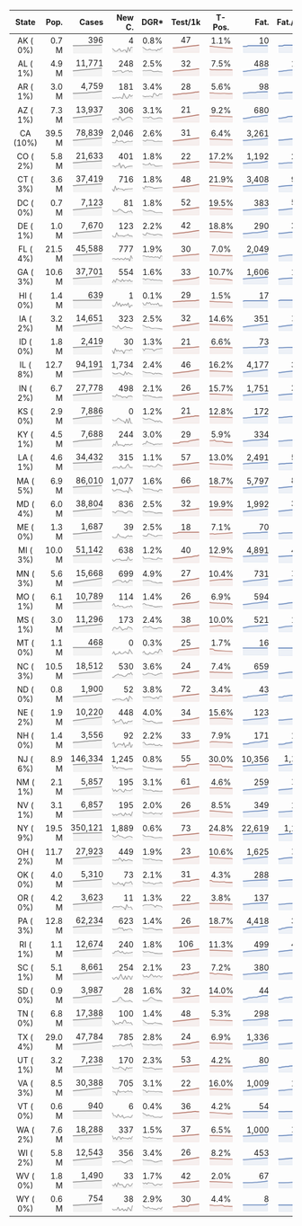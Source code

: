 
<!-- Building Table Time:  2020-05-18T15:25:32.478318 -->


| State | Pop. | Cases | New C. | DGR* | Test/1k | T-Pos. | Fat. | Fat./1M  | CFR* |  GF* | GF-14day | Dbl.Days | CDD |  
| :---: | ---: | ---: | ---: | :---: | :---: | :---: | ---: | ---:  | :---: |  :---: | :---: | :---: | ---: |  
| AK ( 0%)  | 0.7 M  | 396 <br><img src="/assets/images/covid/sparklines/AK_img_positive_20200518_1589829932.png"> | 4 <br><img src="/assets/images/covid/sparklines/AK_img_positiveIncrease_20200518_1589829932.png"> | 0.8% <br><img src="/assets/images/covid/sparklines/AK_img_dgr_4_20200518_1589829932.png"> | 47 <br><img src="/assets/images/covid/sparklines/AK_img_total_test_per_1k_20200518_1589829932.png"> | 1.1% <br><img src="/assets/images/covid/sparklines/AK_img_test_positivity_20200518_1589829932.png"> | 10 <br><img src="/assets/images/covid/sparklines/AK_img_death_20200518_1589829933.png"> | 14 <br><img src="/assets/images/covid/sparklines/AK_img_death_20200518_1589829933.png">  | 2.6% <br><img src="/assets/images/covid/sparklines/AK_img_cfr_4_20200518_1589829933.png"> |  1.6 <br><img src="/assets/images/covid/sparklines/AK_img_gfac_4_20200518_1589829933.png"> | 16.2 <br><img src="/assets/images/covid/sparklines/AK_img_gfac_14sum_20200518_1589829933.png"> | 85 <br><img src="/assets/images/covid/sparklines/AK_img_doubling_days_20200518_1589829933.png"> | 16   |  
| AL ( 1%)  | 4.9 M  | 11,771 <br><img src="/assets/images/covid/sparklines/AL_img_positive_20200518_1589829934.png"> | 248 <br><img src="/assets/images/covid/sparklines/AL_img_positiveIncrease_20200518_1589829934.png"> | 2.5% <br><img src="/assets/images/covid/sparklines/AL_img_dgr_4_20200518_1589829934.png"> | 32 <br><img src="/assets/images/covid/sparklines/AL_img_total_test_per_1k_20200518_1589829934.png"> | 7.5% <br><img src="/assets/images/covid/sparklines/AL_img_test_positivity_20200518_1589829934.png"> | 488 <br><img src="/assets/images/covid/sparklines/AL_img_death_20200518_1589829934.png"> | 100 <br><img src="/assets/images/covid/sparklines/AL_img_death_20200518_1589829934.png">  | 4.2% <br><img src="/assets/images/covid/sparklines/AL_img_cfr_4_20200518_1589829935.png"> |  1.0 <br><img src="/assets/images/covid/sparklines/AL_img_gfac_4_20200518_1589829934.png"> | 14.6 <br><img src="/assets/images/covid/sparklines/AL_img_gfac_14sum_20200518_1589829935.png"> | 28 <br><img src="/assets/images/covid/sparklines/AL_img_doubling_days_20200518_1589829935.png"> | 1   |  
| AR ( 1%)  | 3.0 M  | 4,759 <br><img src="/assets/images/covid/sparklines/AR_img_positive_20200518_1589829935.png"> | 181 <br><img src="/assets/images/covid/sparklines/AR_img_positiveIncrease_20200518_1589829935.png"> | 3.4% <br><img src="/assets/images/covid/sparklines/AR_img_dgr_4_20200518_1589829935.png"> | 28 <br><img src="/assets/images/covid/sparklines/AR_img_total_test_per_1k_20200518_1589829936.png"> | 5.6% <br><img src="/assets/images/covid/sparklines/AR_img_test_positivity_20200518_1589829936.png"> | 98 <br><img src="/assets/images/covid/sparklines/AR_img_death_20200518_1589829936.png"> | 32 <br><img src="/assets/images/covid/sparklines/AR_img_death_20200518_1589829936.png">  | 2.2% <br><img src="/assets/images/covid/sparklines/AR_img_cfr_4_20200518_1589829937.png"> |  1.4 <br><img src="/assets/images/covid/sparklines/AR_img_gfac_4_20200518_1589829936.png"> | 13.8 <br><img src="/assets/images/covid/sparklines/AR_img_gfac_14sum_20200518_1589829936.png"> | 20 <br><img src="/assets/images/covid/sparklines/AR_img_doubling_days_20200518_1589829936.png"> | 0   |  
| AZ ( 1%)  | 7.3 M  | 13,937 <br><img src="/assets/images/covid/sparklines/AZ_img_positive_20200518_1589829937.png"> | 306 <br><img src="/assets/images/covid/sparklines/AZ_img_positiveIncrease_20200518_1589829937.png"> | 3.1% <br><img src="/assets/images/covid/sparklines/AZ_img_dgr_4_20200518_1589829937.png"> | 21 <br><img src="/assets/images/covid/sparklines/AZ_img_total_test_per_1k_20200518_1589829937.png"> | 9.2% <br><img src="/assets/images/covid/sparklines/AZ_img_test_positivity_20200518_1589829937.png"> | 680 <br><img src="/assets/images/covid/sparklines/AZ_img_death_20200518_1589829937.png"> | 93 <br><img src="/assets/images/covid/sparklines/AZ_img_death_20200518_1589829937.png">  | 4.9% <br><img src="/assets/images/covid/sparklines/AZ_img_cfr_4_20200518_1589829938.png"> |  0.9 <br><img src="/assets/images/covid/sparklines/AZ_img_gfac_4_20200518_1589829937.png"> | 15.7 <br><img src="/assets/images/covid/sparklines/AZ_img_gfac_14sum_20200518_1589829938.png"> | 23 <br><img src="/assets/images/covid/sparklines/AZ_img_doubling_days_20200518_1589829938.png"> | 3   |  
| CA (10%)  | 39.5 M  | 78,839 <br><img src="/assets/images/covid/sparklines/CA_img_positive_20200518_1589829938.png"> | 2,046 <br><img src="/assets/images/covid/sparklines/CA_img_positiveIncrease_20200518_1589829938.png"> | 2.6% <br><img src="/assets/images/covid/sparklines/CA_img_dgr_4_20200518_1589829939.png"> | 31 <br><img src="/assets/images/covid/sparklines/CA_img_total_test_per_1k_20200518_1589829939.png"> | 6.4% <br><img src="/assets/images/covid/sparklines/CA_img_test_positivity_20200518_1589829939.png"> | 3,261 <br><img src="/assets/images/covid/sparklines/CA_img_death_20200518_1589829939.png"> | 83 <br><img src="/assets/images/covid/sparklines/CA_img_death_20200518_1589829939.png">  | 4.1% <br><img src="/assets/images/covid/sparklines/CA_img_cfr_4_20200518_1589829940.png"> |  1.1 <br><img src="/assets/images/covid/sparklines/CA_img_gfac_4_20200518_1589829939.png"> | 14.8 <br><img src="/assets/images/covid/sparklines/CA_img_gfac_14sum_20200518_1589829940.png"> | 27 <br><img src="/assets/images/covid/sparklines/CA_img_doubling_days_20200518_1589829940.png"> | 0   |  
| CO ( 2%)  | 5.8 M  | 21,633 <br><img src="/assets/images/covid/sparklines/CO_img_positive_20200518_1589829940.png"> | 401 <br><img src="/assets/images/covid/sparklines/CO_img_positiveIncrease_20200518_1589829940.png"> | 1.8% <br><img src="/assets/images/covid/sparklines/CO_img_dgr_4_20200518_1589829940.png"> | 22 <br><img src="/assets/images/covid/sparklines/CO_img_total_test_per_1k_20200518_1589829940.png"> | 17.2% <br><img src="/assets/images/covid/sparklines/CO_img_test_positivity_20200518_1589829941.png"> | 1,192 <br><img src="/assets/images/covid/sparklines/CO_img_death_20200518_1589829941.png"> | 207 <br><img src="/assets/images/covid/sparklines/CO_img_death_20200518_1589829941.png">  | 5.4% <br><img src="/assets/images/covid/sparklines/CO_img_cfr_4_20200518_1589829943.png"> |  0.5 <br><img src="/assets/images/covid/sparklines/CO_img_gfac_4_20200518_1589829941.png"> | 24.2 <br><img src="/assets/images/covid/sparklines/CO_img_gfac_14sum_20200518_1589829941.png"> | 39 <br><img src="/assets/images/covid/sparklines/CO_img_doubling_days_20200518_1589829941.png"> | 0   |  
| CT ( 3%)  | 3.6 M  | 37,419 <br><img src="/assets/images/covid/sparklines/CT_img_positive_20200518_1589829943.png"> | 716 <br><img src="/assets/images/covid/sparklines/CT_img_positiveIncrease_20200518_1589829943.png"> | 1.8% <br><img src="/assets/images/covid/sparklines/CT_img_dgr_4_20200518_1589829943.png"> | 48 <br><img src="/assets/images/covid/sparklines/CT_img_total_test_per_1k_20200518_1589829943.png"> | 21.9% <br><img src="/assets/images/covid/sparklines/CT_img_test_positivity_20200518_1589829943.png"> | 3,408 <br><img src="/assets/images/covid/sparklines/CT_img_death_20200518_1589829944.png"> | 956 <br><img src="/assets/images/covid/sparklines/CT_img_death_20200518_1589829944.png">  | 9.1% <br><img src="/assets/images/covid/sparklines/CT_img_cfr_4_20200518_1589829944.png"> |  1.1 <br><img src="/assets/images/covid/sparklines/CT_img_gfac_4_20200518_1589829944.png"> | 13.2 <br><img src="/assets/images/covid/sparklines/CT_img_gfac_14sum_20200518_1589829944.png"> | 39 <br><img src="/assets/images/covid/sparklines/CT_img_doubling_days_20200518_1589829944.png"> | 0   |  
| DC ( 0%)  | 0.7 M  | 7,123 <br><img src="/assets/images/covid/sparklines/DC_img_positive_20200518_1589829944.png"> | 81 <br><img src="/assets/images/covid/sparklines/DC_img_positiveIncrease_20200518_1589829944.png"> | 1.8% <br><img src="/assets/images/covid/sparklines/DC_img_dgr_4_20200518_1589829944.png"> | 52 <br><img src="/assets/images/covid/sparklines/DC_img_total_test_per_1k_20200518_1589829945.png"> | 19.5% <br><img src="/assets/images/covid/sparklines/DC_img_test_positivity_20200518_1589829945.png"> | 383 <br><img src="/assets/images/covid/sparklines/DC_img_death_20200518_1589829945.png"> | 543 <br><img src="/assets/images/covid/sparklines/DC_img_death_20200518_1589829945.png">  | 5.3% <br><img src="/assets/images/covid/sparklines/DC_img_cfr_4_20200518_1589829945.png"> |  0.9 <br><img src="/assets/images/covid/sparklines/DC_img_gfac_4_20200518_1589829945.png"> | 14.2 <br><img src="/assets/images/covid/sparklines/DC_img_gfac_14sum_20200518_1589829945.png"> | 39 <br><img src="/assets/images/covid/sparklines/DC_img_doubling_days_20200518_1589829945.png"> | 1   |  
| DE ( 1%)  | 1.0 M  | 7,670 <br><img src="/assets/images/covid/sparklines/DE_img_positive_20200518_1589829945.png"> | 123 <br><img src="/assets/images/covid/sparklines/DE_img_positiveIncrease_20200518_1589829946.png"> | 2.2% <br><img src="/assets/images/covid/sparklines/DE_img_dgr_4_20200518_1589829946.png"> | 42 <br><img src="/assets/images/covid/sparklines/DE_img_total_test_per_1k_20200518_1589829946.png"> | 18.8% <br><img src="/assets/images/covid/sparklines/DE_img_test_positivity_20200518_1589829946.png"> | 290 <br><img src="/assets/images/covid/sparklines/DE_img_death_20200518_1589829946.png"> | 298 <br><img src="/assets/images/covid/sparklines/DE_img_death_20200518_1589829946.png">  | 3.7% <br><img src="/assets/images/covid/sparklines/DE_img_cfr_4_20200518_1589829947.png"> |  0.9 <br><img src="/assets/images/covid/sparklines/DE_img_gfac_4_20200518_1589829946.png"> | 17.6 <br><img src="/assets/images/covid/sparklines/DE_img_gfac_14sum_20200518_1589829947.png"> | 31 <br><img src="/assets/images/covid/sparklines/DE_img_doubling_days_20200518_1589829947.png"> | 1   |  
| FL ( 4%)  | 21.5 M  | 45,588 <br><img src="/assets/images/covid/sparklines/FL_img_positive_20200518_1589829947.png"> | 777 <br><img src="/assets/images/covid/sparklines/FL_img_positiveIncrease_20200518_1589829947.png"> | 1.9% <br><img src="/assets/images/covid/sparklines/FL_img_dgr_4_20200518_1589829947.png"> | 30 <br><img src="/assets/images/covid/sparklines/FL_img_total_test_per_1k_20200518_1589829948.png"> | 7.0% <br><img src="/assets/images/covid/sparklines/FL_img_test_positivity_20200518_1589829948.png"> | 2,049 <br><img src="/assets/images/covid/sparklines/FL_img_death_20200518_1589829948.png"> | 95 <br><img src="/assets/images/covid/sparklines/FL_img_death_20200518_1589829948.png">  | 4.5% <br><img src="/assets/images/covid/sparklines/FL_img_cfr_4_20200518_1589829949.png"> |  0.6 <br><img src="/assets/images/covid/sparklines/FL_img_gfac_4_20200518_1589829948.png"> | 14.9 <br><img src="/assets/images/covid/sparklines/FL_img_gfac_14sum_20200518_1589829948.png"> | 36 <br><img src="/assets/images/covid/sparklines/FL_img_doubling_days_20200518_1589829948.png"> | 1   |  
| GA ( 3%)  | 10.6 M  | 37,701 <br><img src="/assets/images/covid/sparklines/GA_img_positive_20200518_1589829949.png"> | 554 <br><img src="/assets/images/covid/sparklines/GA_img_positiveIncrease_20200518_1589829949.png"> | 1.6% <br><img src="/assets/images/covid/sparklines/GA_img_dgr_4_20200518_1589829949.png"> | 33 <br><img src="/assets/images/covid/sparklines/GA_img_total_test_per_1k_20200518_1589829949.png"> | 10.7% <br><img src="/assets/images/covid/sparklines/GA_img_test_positivity_20200518_1589829949.png"> | 1,606 <br><img src="/assets/images/covid/sparklines/GA_img_death_20200518_1589829949.png"> | 151 <br><img src="/assets/images/covid/sparklines/GA_img_death_20200518_1589829949.png">  | 4.3% <br><img src="/assets/images/covid/sparklines/GA_img_cfr_4_20200518_1589829950.png"> |  1.0 <br><img src="/assets/images/covid/sparklines/GA_img_gfac_4_20200518_1589829950.png"> | 17.0 <br><img src="/assets/images/covid/sparklines/GA_img_gfac_14sum_20200518_1589829950.png"> | 43 <br><img src="/assets/images/covid/sparklines/GA_img_doubling_days_20200518_1589829950.png"> | 0   |  
| HI ( 0%)  | 1.4 M  | 639 <br><img src="/assets/images/covid/sparklines/HI_img_positive_20200518_1589829950.png"> | 1 <br><img src="/assets/images/covid/sparklines/HI_img_positiveIncrease_20200518_1589829951.png"> | 0.1% <br><img src="/assets/images/covid/sparklines/HI_img_dgr_4_20200518_1589829951.png"> | 29 <br><img src="/assets/images/covid/sparklines/HI_img_total_test_per_1k_20200518_1589829951.png"> | 1.5% <br><img src="/assets/images/covid/sparklines/HI_img_test_positivity_20200518_1589829951.png"> | 17 <br><img src="/assets/images/covid/sparklines/HI_img_death_20200518_1589829951.png"> | 12 <br><img src="/assets/images/covid/sparklines/HI_img_death_20200518_1589829951.png">  | 2.7% <br><img src="/assets/images/covid/sparklines/HI_img_cfr_4_20200518_1589829952.png"> |  0.5 <br><img src="/assets/images/covid/sparklines/HI_img_gfac_4_20200518_1589829951.png"> | 16.0 <br><img src="/assets/images/covid/sparklines/HI_img_gfac_14sum_20200518_1589829952.png"> | 472 <br><img src="/assets/images/covid/sparklines/HI_img_doubling_days_20200518_1589829952.png"> | 24   |  
| IA ( 2%)  | 3.2 M  | 14,651 <br><img src="/assets/images/covid/sparklines/IA_img_positive_20200518_1589829952.png"> | 323 <br><img src="/assets/images/covid/sparklines/IA_img_positiveIncrease_20200518_1589829952.png"> | 2.5% <br><img src="/assets/images/covid/sparklines/IA_img_dgr_4_20200518_1589829952.png"> | 32 <br><img src="/assets/images/covid/sparklines/IA_img_total_test_per_1k_20200518_1589829952.png"> | 14.6% <br><img src="/assets/images/covid/sparklines/IA_img_test_positivity_20200518_1589829953.png"> | 351 <br><img src="/assets/images/covid/sparklines/IA_img_death_20200518_1589829953.png"> | 111 <br><img src="/assets/images/covid/sparklines/IA_img_death_20200518_1589829953.png">  | 2.4% <br><img src="/assets/images/covid/sparklines/IA_img_cfr_4_20200518_1589829954.png"> |  1.0 <br><img src="/assets/images/covid/sparklines/IA_img_gfac_4_20200518_1589829953.png"> | 14.7 <br><img src="/assets/images/covid/sparklines/IA_img_gfac_14sum_20200518_1589829953.png"> | 28 <br><img src="/assets/images/covid/sparklines/IA_img_doubling_days_20200518_1589829954.png"> | 0   |  
| ID ( 0%)  | 1.8 M  | 2,419 <br><img src="/assets/images/covid/sparklines/ID_img_positive_20200518_1589829954.png"> | 30 <br><img src="/assets/images/covid/sparklines/ID_img_positiveIncrease_20200518_1589829954.png"> | 1.3% <br><img src="/assets/images/covid/sparklines/ID_img_dgr_4_20200518_1589829954.png"> | 21 <br><img src="/assets/images/covid/sparklines/ID_img_total_test_per_1k_20200518_1589829954.png"> | 6.6% <br><img src="/assets/images/covid/sparklines/ID_img_test_positivity_20200518_1589829955.png"> | 73 <br><img src="/assets/images/covid/sparklines/ID_img_death_20200518_1589829955.png"> | 41 <br><img src="/assets/images/covid/sparklines/ID_img_death_20200518_1589829955.png">  | 3.0% <br><img src="/assets/images/covid/sparklines/ID_img_cfr_4_20200518_1589829956.png"> |  1.0 <br><img src="/assets/images/covid/sparklines/ID_img_gfac_4_20200518_1589829955.png"> | 11.7 <br><img src="/assets/images/covid/sparklines/ID_img_gfac_14sum_20200518_1589829955.png"> | 52 <br><img src="/assets/images/covid/sparklines/ID_img_doubling_days_20200518_1589829955.png"> | 1   |  
| IL ( 8%)  | 12.7 M  | 94,191 <br><img src="/assets/images/covid/sparklines/IL_img_positive_20200518_1589829956.png"> | 1,734 <br><img src="/assets/images/covid/sparklines/IL_img_positiveIncrease_20200518_1589829956.png"> | 2.4% <br><img src="/assets/images/covid/sparklines/IL_img_dgr_4_20200518_1589829956.png"> | 46 <br><img src="/assets/images/covid/sparklines/IL_img_total_test_per_1k_20200518_1589829956.png"> | 16.2% <br><img src="/assets/images/covid/sparklines/IL_img_test_positivity_20200518_1589829956.png"> | 4,177 <br><img src="/assets/images/covid/sparklines/IL_img_death_20200518_1589829956.png"> | 330 <br><img src="/assets/images/covid/sparklines/IL_img_death_20200518_1589829956.png">  | 4.4% <br><img src="/assets/images/covid/sparklines/IL_img_cfr_4_20200518_1589829957.png"> |  1.0 <br><img src="/assets/images/covid/sparklines/IL_img_gfac_4_20200518_1589829956.png"> | 15.4 <br><img src="/assets/images/covid/sparklines/IL_img_gfac_14sum_20200518_1589829957.png"> | 29 <br><img src="/assets/images/covid/sparklines/IL_img_doubling_days_20200518_1589829957.png"> | 3   |  
| IN ( 2%)  | 6.7 M  | 27,778 <br><img src="/assets/images/covid/sparklines/IN_img_positive_20200518_1589829957.png"> | 498 <br><img src="/assets/images/covid/sparklines/IN_img_positiveIncrease_20200518_1589829957.png"> | 2.1% <br><img src="/assets/images/covid/sparklines/IN_img_dgr_4_20200518_1589829958.png"> | 26 <br><img src="/assets/images/covid/sparklines/IN_img_total_test_per_1k_20200518_1589829958.png"> | 15.7% <br><img src="/assets/images/covid/sparklines/IN_img_test_positivity_20200518_1589829958.png"> | 1,751 <br><img src="/assets/images/covid/sparklines/IN_img_death_20200518_1589829958.png"> | 260 <br><img src="/assets/images/covid/sparklines/IN_img_death_20200518_1589829958.png">  | 6.3% <br><img src="/assets/images/covid/sparklines/IN_img_cfr_4_20200518_1589829959.png"> |  1.0 <br><img src="/assets/images/covid/sparklines/IN_img_gfac_4_20200518_1589829958.png"> | 14.3 <br><img src="/assets/images/covid/sparklines/IN_img_gfac_14sum_20200518_1589829958.png"> | 34 <br><img src="/assets/images/covid/sparklines/IN_img_doubling_days_20200518_1589829959.png"> | 1   |  
| KS ( 0%)  | 2.9 M  | 7,886 <br><img src="/assets/images/covid/sparklines/KS_img_positive_20200518_1589829959.png"> | 0 <br><img src="/assets/images/covid/sparklines/KS_img_positiveIncrease_20200518_1589829959.png"> | 1.2% <br><img src="/assets/images/covid/sparklines/KS_img_dgr_4_20200518_1589829959.png"> | 21 <br><img src="/assets/images/covid/sparklines/KS_img_total_test_per_1k_20200518_1589829959.png"> | 12.8% <br><img src="/assets/images/covid/sparklines/KS_img_test_positivity_20200518_1589829960.png"> | 172 <br><img src="/assets/images/covid/sparklines/KS_img_death_20200518_1589829960.png"> | 59 <br><img src="/assets/images/covid/sparklines/KS_img_death_20200518_1589829960.png">  | 2.2% <br><img src="/assets/images/covid/sparklines/KS_img_cfr_4_20200518_1589829961.png"> |  0.1 <br><img src="/assets/images/covid/sparklines/KS_img_gfac_4_20200518_1589829960.png"> | 9.9 <br><img src="/assets/images/covid/sparklines/KS_img_gfac_14sum_20200518_1589829960.png"> | 57 <br><img src="/assets/images/covid/sparklines/KS_img_doubling_days_20200518_1589829960.png"> | 2   |  
| KY ( 1%)  | 4.5 M  | 7,688 <br><img src="/assets/images/covid/sparklines/KY_img_positive_20200518_1589829961.png"> | 244 <br><img src="/assets/images/covid/sparklines/KY_img_positiveIncrease_20200518_1589829961.png"> | 3.0% <br><img src="/assets/images/covid/sparklines/KY_img_dgr_4_20200518_1589829961.png"> | 29 <br><img src="/assets/images/covid/sparklines/KY_img_total_test_per_1k_20200518_1589829961.png"> | 5.9% <br><img src="/assets/images/covid/sparklines/KY_img_test_positivity_20200518_1589829961.png"> | 334 <br><img src="/assets/images/covid/sparklines/KY_img_death_20200518_1589829961.png"> | 75 <br><img src="/assets/images/covid/sparklines/KY_img_death_20200518_1589829961.png">  | 4.5% <br><img src="/assets/images/covid/sparklines/KY_img_cfr_4_20200518_1589829962.png"> |  1.1 <br><img src="/assets/images/covid/sparklines/KY_img_gfac_4_20200518_1589829962.png"> | 15.7 <br><img src="/assets/images/covid/sparklines/KY_img_gfac_14sum_20200518_1589829962.png"> | 23 <br><img src="/assets/images/covid/sparklines/KY_img_doubling_days_20200518_1589829962.png"> | 0   |  
| LA ( 1%)  | 4.6 M  | 34,432 <br><img src="/assets/images/covid/sparklines/LA_img_positive_20200518_1589829962.png"> | 315 <br><img src="/assets/images/covid/sparklines/LA_img_positiveIncrease_20200518_1589829963.png"> | 1.1% <br><img src="/assets/images/covid/sparklines/LA_img_dgr_4_20200518_1589829963.png"> | 57 <br><img src="/assets/images/covid/sparklines/LA_img_total_test_per_1k_20200518_1589829963.png"> | 13.0% <br><img src="/assets/images/covid/sparklines/LA_img_test_positivity_20200518_1589829963.png"> | 2,491 <br><img src="/assets/images/covid/sparklines/LA_img_death_20200518_1589829963.png"> | 536 <br><img src="/assets/images/covid/sparklines/LA_img_death_20200518_1589829963.png">  | 7.2% <br><img src="/assets/images/covid/sparklines/LA_img_cfr_4_20200518_1589829964.png"> |  1.0 <br><img src="/assets/images/covid/sparklines/LA_img_gfac_4_20200518_1589829963.png"> | 16.7 <br><img src="/assets/images/covid/sparklines/LA_img_gfac_14sum_20200518_1589829964.png"> | 63 <br><img src="/assets/images/covid/sparklines/LA_img_doubling_days_20200518_1589829964.png"> | 0   |  
| MA ( 5%)  | 6.9 M  | 86,010 <br><img src="/assets/images/covid/sparklines/MA_img_positive_20200518_1589829964.png"> | 1,077 <br><img src="/assets/images/covid/sparklines/MA_img_positiveIncrease_20200518_1589829964.png"> | 1.6% <br><img src="/assets/images/covid/sparklines/MA_img_dgr_4_20200518_1589829964.png"> | 66 <br><img src="/assets/images/covid/sparklines/MA_img_total_test_per_1k_20200518_1589829965.png"> | 18.7% <br><img src="/assets/images/covid/sparklines/MA_img_test_positivity_20200518_1589829965.png"> | 5,797 <br><img src="/assets/images/covid/sparklines/MA_img_death_20200518_1589829965.png"> | 834 <br><img src="/assets/images/covid/sparklines/MA_img_death_20200518_1589829965.png">  | 6.7% <br><img src="/assets/images/covid/sparklines/MA_img_cfr_4_20200518_1589829966.png"> |  0.6 <br><img src="/assets/images/covid/sparklines/MA_img_gfac_4_20200518_1589829965.png"> | 12.4 <br><img src="/assets/images/covid/sparklines/MA_img_gfac_14sum_20200518_1589829965.png"> | 42 <br><img src="/assets/images/covid/sparklines/MA_img_doubling_days_20200518_1589829965.png"> | 2   |  
| MD ( 4%)  | 6.0 M  | 38,804 <br><img src="/assets/images/covid/sparklines/MD_img_positive_20200518_1589829966.png"> | 836 <br><img src="/assets/images/covid/sparklines/MD_img_positiveIncrease_20200518_1589829966.png"> | 2.5% <br><img src="/assets/images/covid/sparklines/MD_img_dgr_4_20200518_1589829966.png"> | 32 <br><img src="/assets/images/covid/sparklines/MD_img_total_test_per_1k_20200518_1589829966.png"> | 19.9% <br><img src="/assets/images/covid/sparklines/MD_img_test_positivity_20200518_1589829966.png"> | 1,992 <br><img src="/assets/images/covid/sparklines/MD_img_death_20200518_1589829966.png"> | 329 <br><img src="/assets/images/covid/sparklines/MD_img_death_20200518_1589829966.png">  | 5.1% <br><img src="/assets/images/covid/sparklines/MD_img_cfr_4_20200518_1589829968.png"> |  1.0 <br><img src="/assets/images/covid/sparklines/MD_img_gfac_4_20200518_1589829967.png"> | 14.3 <br><img src="/assets/images/covid/sparklines/MD_img_gfac_14sum_20200518_1589829967.png"> | 27 <br><img src="/assets/images/covid/sparklines/MD_img_doubling_days_20200518_1589829967.png"> | 3   |  
| ME ( 0%)  | 1.3 M  | 1,687 <br><img src="/assets/images/covid/sparklines/ME_img_positive_20200518_1589829968.png"> | 39 <br><img src="/assets/images/covid/sparklines/ME_img_positiveIncrease_20200518_1589829968.png"> | 2.5% <br><img src="/assets/images/covid/sparklines/ME_img_dgr_4_20200518_1589829968.png"> | 18 <br><img src="/assets/images/covid/sparklines/ME_img_total_test_per_1k_20200518_1589829968.png"> | 7.1% <br><img src="/assets/images/covid/sparklines/ME_img_test_positivity_20200518_1589829968.png"> | 70 <br><img src="/assets/images/covid/sparklines/ME_img_death_20200518_1589829968.png"> | 52 <br><img src="/assets/images/covid/sparklines/ME_img_death_20200518_1589829968.png">  | 4.3% <br><img src="/assets/images/covid/sparklines/ME_img_cfr_4_20200518_1589829969.png"> |  1.0 <br><img src="/assets/images/covid/sparklines/ME_img_gfac_4_20200518_1589829969.png"> | 16.2 <br><img src="/assets/images/covid/sparklines/ME_img_gfac_14sum_20200518_1589829969.png"> | 27 <br><img src="/assets/images/covid/sparklines/ME_img_doubling_days_20200518_1589829969.png"> | 1   |  
| MI ( 3%)  | 10.0 M  | 51,142 <br><img src="/assets/images/covid/sparklines/MI_img_positive_20200518_1589829969.png"> | 638 <br><img src="/assets/images/covid/sparklines/MI_img_positiveIncrease_20200518_1589829970.png"> | 1.2% <br><img src="/assets/images/covid/sparklines/MI_img_dgr_4_20200518_1589829970.png"> | 40 <br><img src="/assets/images/covid/sparklines/MI_img_total_test_per_1k_20200518_1589829970.png"> | 12.9% <br><img src="/assets/images/covid/sparklines/MI_img_test_positivity_20200518_1589829970.png"> | 4,891 <br><img src="/assets/images/covid/sparklines/MI_img_death_20200518_1589829970.png"> | 490 <br><img src="/assets/images/covid/sparklines/MI_img_death_20200518_1589829970.png">  | 9.6% <br><img src="/assets/images/covid/sparklines/MI_img_cfr_4_20200518_1589829971.png"> |  1.3 <br><img src="/assets/images/covid/sparklines/MI_img_gfac_4_20200518_1589829970.png"> | 16.1 <br><img src="/assets/images/covid/sparklines/MI_img_gfac_14sum_20200518_1589829970.png"> | 59 <br><img src="/assets/images/covid/sparklines/MI_img_doubling_days_20200518_1589829971.png"> | 0   |  
| MN ( 3%)  | 5.6 M  | 15,668 <br><img src="/assets/images/covid/sparklines/MN_img_positive_20200518_1589829971.png"> | 699 <br><img src="/assets/images/covid/sparklines/MN_img_positiveIncrease_20200518_1589829971.png"> | 4.9% <br><img src="/assets/images/covid/sparklines/MN_img_dgr_4_20200518_1589829971.png"> | 27 <br><img src="/assets/images/covid/sparklines/MN_img_total_test_per_1k_20200518_1589829971.png"> | 10.4% <br><img src="/assets/images/covid/sparklines/MN_img_test_positivity_20200518_1589829971.png"> | 731 <br><img src="/assets/images/covid/sparklines/MN_img_death_20200518_1589829972.png"> | 130 <br><img src="/assets/images/covid/sparklines/MN_img_death_20200518_1589829972.png">  | 4.8% <br><img src="/assets/images/covid/sparklines/MN_img_cfr_4_20200518_1589829972.png"> |  1.0 <br><img src="/assets/images/covid/sparklines/MN_img_gfac_4_20200518_1589829972.png"> | 14.8 <br><img src="/assets/images/covid/sparklines/MN_img_gfac_14sum_20200518_1589829972.png"> | 14 <br><img src="/assets/images/covid/sparklines/MN_img_doubling_days_20200518_1589829972.png"> | 2   |  
| MO ( 1%)  | 6.1 M  | 10,789 <br><img src="/assets/images/covid/sparklines/MO_img_positive_20200518_1589829973.png"> | 114 <br><img src="/assets/images/covid/sparklines/MO_img_positiveIncrease_20200518_1589829973.png"> | 1.4% <br><img src="/assets/images/covid/sparklines/MO_img_dgr_4_20200518_1589829973.png"> | 26 <br><img src="/assets/images/covid/sparklines/MO_img_total_test_per_1k_20200518_1589829973.png"> | 6.9% <br><img src="/assets/images/covid/sparklines/MO_img_test_positivity_20200518_1589829973.png"> | 594 <br><img src="/assets/images/covid/sparklines/MO_img_death_20200518_1589829973.png"> | 97 <br><img src="/assets/images/covid/sparklines/MO_img_death_20200518_1589829973.png">  | 5.5% <br><img src="/assets/images/covid/sparklines/MO_img_cfr_4_20200518_1589829974.png"> |  1.0 <br><img src="/assets/images/covid/sparklines/MO_img_gfac_4_20200518_1589829973.png"> | 14.8 <br><img src="/assets/images/covid/sparklines/MO_img_gfac_14sum_20200518_1589829974.png"> | 48 <br><img src="/assets/images/covid/sparklines/MO_img_doubling_days_20200518_1589829974.png"> | 1   |  
| MS ( 1%)  | 3.0 M  | 11,296 <br><img src="/assets/images/covid/sparklines/MS_img_positive_20200518_1589829974.png"> | 173 <br><img src="/assets/images/covid/sparklines/MS_img_positiveIncrease_20200518_1589829974.png"> | 2.4% <br><img src="/assets/images/covid/sparklines/MS_img_dgr_4_20200518_1589829974.png"> | 38 <br><img src="/assets/images/covid/sparklines/MS_img_total_test_per_1k_20200518_1589829975.png"> | 10.0% <br><img src="/assets/images/covid/sparklines/MS_img_test_positivity_20200518_1589829975.png"> | 521 <br><img src="/assets/images/covid/sparklines/MS_img_death_20200518_1589829975.png"> | 175 <br><img src="/assets/images/covid/sparklines/MS_img_death_20200518_1589829975.png">  | 4.6% <br><img src="/assets/images/covid/sparklines/MS_img_cfr_4_20200518_1589829975.png"> |  0.9 <br><img src="/assets/images/covid/sparklines/MS_img_gfac_4_20200518_1589829975.png"> | 16.5 <br><img src="/assets/images/covid/sparklines/MS_img_gfac_14sum_20200518_1589829975.png"> | 29 <br><img src="/assets/images/covid/sparklines/MS_img_doubling_days_20200518_1589829975.png"> | 1   |  
| MT ( 0%)  | 1.1 M  | 468 <br><img src="/assets/images/covid/sparklines/MT_img_positive_20200518_1589829976.png"> | 0 <br><img src="/assets/images/covid/sparklines/MT_img_positiveIncrease_20200518_1589829976.png"> | 0.3% <br><img src="/assets/images/covid/sparklines/MT_img_dgr_4_20200518_1589829976.png"> | 25 <br><img src="/assets/images/covid/sparklines/MT_img_total_test_per_1k_20200518_1589829976.png"> | 1.7% <br><img src="/assets/images/covid/sparklines/MT_img_test_positivity_20200518_1589829976.png"> | 16 <br><img src="/assets/images/covid/sparklines/MT_img_death_20200518_1589829976.png"> | 15 <br><img src="/assets/images/covid/sparklines/MT_img_death_20200518_1589829976.png">  | 3.4% <br><img src="/assets/images/covid/sparklines/MT_img_cfr_4_20200518_1589829977.png"> |  0.3 <br><img src="/assets/images/covid/sparklines/MT_img_gfac_4_20200518_1589829976.png"> | 3.6 <br><img src="/assets/images/covid/sparklines/MT_img_gfac_14sum_20200518_1589829977.png"> | 268 <br><img src="/assets/images/covid/sparklines/MT_img_doubling_days_20200518_1589829977.png"> | 28   |  
| NC ( 3%)  | 10.5 M  | 18,512 <br><img src="/assets/images/covid/sparklines/NC_img_positive_20200518_1589829977.png"> | 530 <br><img src="/assets/images/covid/sparklines/NC_img_positiveIncrease_20200518_1589829977.png"> | 3.6% <br><img src="/assets/images/covid/sparklines/NC_img_dgr_4_20200518_1589829977.png"> | 24 <br><img src="/assets/images/covid/sparklines/NC_img_total_test_per_1k_20200518_1589829978.png"> | 7.4% <br><img src="/assets/images/covid/sparklines/NC_img_test_positivity_20200518_1589829978.png"> | 659 <br><img src="/assets/images/covid/sparklines/NC_img_death_20200518_1589829978.png"> | 63 <br><img src="/assets/images/covid/sparklines/NC_img_death_20200518_1589829978.png">  | 3.6% <br><img src="/assets/images/covid/sparklines/NC_img_cfr_4_20200518_1589829979.png"> |  1.0 <br><img src="/assets/images/covid/sparklines/NC_img_gfac_4_20200518_1589829978.png"> | 16.0 <br><img src="/assets/images/covid/sparklines/NC_img_gfac_14sum_20200518_1589829978.png"> | 19 <br><img src="/assets/images/covid/sparklines/NC_img_doubling_days_20200518_1589829978.png"> | 1   |  
| ND ( 0%)  | 0.8 M  | 1,900 <br><img src="/assets/images/covid/sparklines/ND_img_positive_20200518_1589829979.png"> | 52 <br><img src="/assets/images/covid/sparklines/ND_img_positiveIncrease_20200518_1589829979.png"> | 3.8% <br><img src="/assets/images/covid/sparklines/ND_img_dgr_4_20200518_1589829979.png"> | 72 <br><img src="/assets/images/covid/sparklines/ND_img_total_test_per_1k_20200518_1589829979.png"> | 3.4% <br><img src="/assets/images/covid/sparklines/ND_img_test_positivity_20200518_1589829979.png"> | 43 <br><img src="/assets/images/covid/sparklines/ND_img_death_20200518_1589829979.png"> | 56 <br><img src="/assets/images/covid/sparklines/ND_img_death_20200518_1589829979.png">  | 2.3% <br><img src="/assets/images/covid/sparklines/ND_img_cfr_4_20200518_1589829980.png"> |  0.7 <br><img src="/assets/images/covid/sparklines/ND_img_gfac_4_20200518_1589829980.png"> | 13.8 <br><img src="/assets/images/covid/sparklines/ND_img_gfac_14sum_20200518_1589829980.png"> | 18 <br><img src="/assets/images/covid/sparklines/ND_img_doubling_days_20200518_1589829980.png"> | 2   |  
| NE ( 2%)  | 1.9 M  | 10,220 <br><img src="/assets/images/covid/sparklines/NE_img_positive_20200518_1589829980.png"> | 448 <br><img src="/assets/images/covid/sparklines/NE_img_positiveIncrease_20200518_1589829980.png"> | 4.0% <br><img src="/assets/images/covid/sparklines/NE_img_dgr_4_20200518_1589829981.png"> | 34 <br><img src="/assets/images/covid/sparklines/NE_img_total_test_per_1k_20200518_1589829981.png"> | 15.6% <br><img src="/assets/images/covid/sparklines/NE_img_test_positivity_20200518_1589829981.png"> | 123 <br><img src="/assets/images/covid/sparklines/NE_img_death_20200518_1589829981.png"> | 64 <br><img src="/assets/images/covid/sparklines/NE_img_death_20200518_1589829981.png">  | 1.2% <br><img src="/assets/images/covid/sparklines/NE_img_cfr_4_20200518_1589829982.png"> |  1.3 <br><img src="/assets/images/covid/sparklines/NE_img_gfac_4_20200518_1589829981.png"> | 20.8 <br><img src="/assets/images/covid/sparklines/NE_img_gfac_14sum_20200518_1589829981.png"> | 17 <br><img src="/assets/images/covid/sparklines/NE_img_doubling_days_20200518_1589829981.png"> | 0   |  
| NH ( 0%)  | 1.4 M  | 3,556 <br><img src="/assets/images/covid/sparklines/NH_img_positive_20200518_1589829982.png"> | 92 <br><img src="/assets/images/covid/sparklines/NH_img_positiveIncrease_20200518_1589829982.png"> | 2.2% <br><img src="/assets/images/covid/sparklines/NH_img_dgr_4_20200518_1589829982.png"> | 33 <br><img src="/assets/images/covid/sparklines/NH_img_total_test_per_1k_20200518_1589829982.png"> | 7.9% <br><img src="/assets/images/covid/sparklines/NH_img_test_positivity_20200518_1589829982.png"> | 171 <br><img src="/assets/images/covid/sparklines/NH_img_death_20200518_1589829982.png"> | 126 <br><img src="/assets/images/covid/sparklines/NH_img_death_20200518_1589829982.png">  | 4.6% <br><img src="/assets/images/covid/sparklines/NH_img_cfr_4_20200518_1589829983.png"> |  1.0 <br><img src="/assets/images/covid/sparklines/NH_img_gfac_4_20200518_1589829983.png"> | 15.4 <br><img src="/assets/images/covid/sparklines/NH_img_gfac_14sum_20200518_1589829983.png"> | 31 <br><img src="/assets/images/covid/sparklines/NH_img_doubling_days_20200518_1589829983.png"> | 0   |  
| NJ ( 6%)  | 8.9 M  | 146,334 <br><img src="/assets/images/covid/sparklines/NJ_img_positive_20200518_1589829983.png"> | 1,245 <br><img src="/assets/images/covid/sparklines/NJ_img_positiveIncrease_20200518_1589829983.png"> | 0.8% <br><img src="/assets/images/covid/sparklines/NJ_img_dgr_4_20200518_1589829984.png"> | 55 <br><img src="/assets/images/covid/sparklines/NJ_img_total_test_per_1k_20200518_1589829984.png"> | 30.0% <br><img src="/assets/images/covid/sparklines/NJ_img_test_positivity_20200518_1589829984.png"> | 10,356 <br><img src="/assets/images/covid/sparklines/NJ_img_death_20200518_1589829985.png"> | 1,166 <br><img src="/assets/images/covid/sparklines/NJ_img_death_20200518_1589829985.png">  | 7.0% <br><img src="/assets/images/covid/sparklines/NJ_img_cfr_4_20200518_1589829985.png"> |  1.0 <br><img src="/assets/images/covid/sparklines/NJ_img_gfac_4_20200518_1589829985.png"> | 13.9 <br><img src="/assets/images/covid/sparklines/NJ_img_gfac_14sum_20200518_1589829985.png"> | 83 <br><img src="/assets/images/covid/sparklines/NJ_img_doubling_days_20200518_1589829985.png"> | 0   |  
| NM ( 1%)  | 2.1 M  | 5,857 <br><img src="/assets/images/covid/sparklines/NM_img_positive_20200518_1589829986.png"> | 195 <br><img src="/assets/images/covid/sparklines/NM_img_positiveIncrease_20200518_1589829986.png"> | 3.1% <br><img src="/assets/images/covid/sparklines/NM_img_dgr_4_20200518_1589829986.png"> | 61 <br><img src="/assets/images/covid/sparklines/NM_img_total_test_per_1k_20200518_1589829986.png"> | 4.6% <br><img src="/assets/images/covid/sparklines/NM_img_test_positivity_20200518_1589829986.png"> | 259 <br><img src="/assets/images/covid/sparklines/NM_img_death_20200518_1589829986.png"> | 124 <br><img src="/assets/images/covid/sparklines/NM_img_death_20200518_1589829986.png">  | 4.4% <br><img src="/assets/images/covid/sparklines/NM_img_cfr_4_20200518_1589829987.png"> |  1.1 <br><img src="/assets/images/covid/sparklines/NM_img_gfac_4_20200518_1589829986.png"> | 15.6 <br><img src="/assets/images/covid/sparklines/NM_img_gfac_14sum_20200518_1589829987.png"> | 22 <br><img src="/assets/images/covid/sparklines/NM_img_doubling_days_20200518_1589829987.png"> | 0   |  
| NV ( 1%)  | 3.1 M  | 6,857 <br><img src="/assets/images/covid/sparklines/NV_img_positive_20200518_1589829987.png"> | 195 <br><img src="/assets/images/covid/sparklines/NV_img_positiveIncrease_20200518_1589829987.png"> | 2.0% <br><img src="/assets/images/covid/sparklines/NV_img_dgr_4_20200518_1589829987.png"> | 26 <br><img src="/assets/images/covid/sparklines/NV_img_total_test_per_1k_20200518_1589829988.png"> | 8.5% <br><img src="/assets/images/covid/sparklines/NV_img_test_positivity_20200518_1589829988.png"> | 349 <br><img src="/assets/images/covid/sparklines/NV_img_death_20200518_1589829988.png"> | 113 <br><img src="/assets/images/covid/sparklines/NV_img_death_20200518_1589829988.png">  | 5.1% <br><img src="/assets/images/covid/sparklines/NV_img_cfr_4_20200518_1589829989.png"> |  2.2 <br><img src="/assets/images/covid/sparklines/NV_img_gfac_4_20200518_1589829988.png"> | 16.8 <br><img src="/assets/images/covid/sparklines/NV_img_gfac_14sum_20200518_1589829988.png"> | 35 <br><img src="/assets/images/covid/sparklines/NV_img_doubling_days_20200518_1589829988.png"> | 0   |  
| NY ( 9%)  | 19.5 M  | 350,121 <br><img src="/assets/images/covid/sparklines/NY_img_positive_20200518_1589829989.png"> | 1,889 <br><img src="/assets/images/covid/sparklines/NY_img_positiveIncrease_20200518_1589829989.png"> | 0.6% <br><img src="/assets/images/covid/sparklines/NY_img_dgr_4_20200518_1589829989.png"> | 73 <br><img src="/assets/images/covid/sparklines/NY_img_total_test_per_1k_20200518_1589829989.png"> | 24.8% <br><img src="/assets/images/covid/sparklines/NY_img_test_positivity_20200518_1589829989.png"> | 22,619 <br><img src="/assets/images/covid/sparklines/NY_img_death_20200518_1589829989.png"> | 1,163 <br><img src="/assets/images/covid/sparklines/NY_img_death_20200518_1589829989.png">  | 6.5% <br><img src="/assets/images/covid/sparklines/NY_img_cfr_4_20200518_1589829990.png"> |  0.9 <br><img src="/assets/images/covid/sparklines/NY_img_gfac_4_20200518_1589829990.png"> | 13.8 <br><img src="/assets/images/covid/sparklines/NY_img_gfac_14sum_20200518_1589829990.png"> | 108 <br><img src="/assets/images/covid/sparklines/NY_img_doubling_days_20200518_1589829990.png"> | 2   |  
| OH ( 2%)  | 11.7 M  | 27,923 <br><img src="/assets/images/covid/sparklines/OH_img_positive_20200518_1589829990.png"> | 449 <br><img src="/assets/images/covid/sparklines/OH_img_positiveIncrease_20200518_1589829990.png"> | 1.9% <br><img src="/assets/images/covid/sparklines/OH_img_dgr_4_20200518_1589829991.png"> | 23 <br><img src="/assets/images/covid/sparklines/OH_img_total_test_per_1k_20200518_1589829991.png"> | 10.6% <br><img src="/assets/images/covid/sparklines/OH_img_test_positivity_20200518_1589829991.png"> | 1,625 <br><img src="/assets/images/covid/sparklines/OH_img_death_20200518_1589829991.png"> | 139 <br><img src="/assets/images/covid/sparklines/OH_img_death_20200518_1589829991.png">  | 5.8% <br><img src="/assets/images/covid/sparklines/OH_img_cfr_4_20200518_1589829992.png"> |  0.9 <br><img src="/assets/images/covid/sparklines/OH_img_gfac_4_20200518_1589829991.png"> | 14.4 <br><img src="/assets/images/covid/sparklines/OH_img_gfac_14sum_20200518_1589829991.png"> | 36 <br><img src="/assets/images/covid/sparklines/OH_img_doubling_days_20200518_1589829992.png"> | 3   |  
| OK ( 0%)  | 4.0 M  | 5,310 <br><img src="/assets/images/covid/sparklines/OK_img_positive_20200518_1589829992.png"> | 73 <br><img src="/assets/images/covid/sparklines/OK_img_positiveIncrease_20200518_1589829992.png"> | 2.1% <br><img src="/assets/images/covid/sparklines/OK_img_dgr_4_20200518_1589829992.png"> | 31 <br><img src="/assets/images/covid/sparklines/OK_img_total_test_per_1k_20200518_1589829992.png"> | 4.3% <br><img src="/assets/images/covid/sparklines/OK_img_test_positivity_20200518_1589829992.png"> | 288 <br><img src="/assets/images/covid/sparklines/OK_img_death_20200518_1589829993.png"> | 73 <br><img src="/assets/images/covid/sparklines/OK_img_death_20200518_1589829993.png">  | 5.5% <br><img src="/assets/images/covid/sparklines/OK_img_cfr_4_20200518_1589829993.png"> |  1.0 <br><img src="/assets/images/covid/sparklines/OK_img_gfac_4_20200518_1589829993.png"> | 17.6 <br><img src="/assets/images/covid/sparklines/OK_img_gfac_14sum_20200518_1589829993.png"> | 33 <br><img src="/assets/images/covid/sparklines/OK_img_doubling_days_20200518_1589829993.png"> | 1   |  
| OR ( 0%)  | 4.2 M  | 3,623 <br><img src="/assets/images/covid/sparklines/OR_img_positive_20200518_1589829994.png"> | 11 <br><img src="/assets/images/covid/sparklines/OR_img_positiveIncrease_20200518_1589829994.png"> | 1.3% <br><img src="/assets/images/covid/sparklines/OR_img_dgr_4_20200518_1589829994.png"> | 22 <br><img src="/assets/images/covid/sparklines/OR_img_total_test_per_1k_20200518_1589829994.png"> | 3.8% <br><img src="/assets/images/covid/sparklines/OR_img_test_positivity_20200518_1589829994.png"> | 137 <br><img src="/assets/images/covid/sparklines/OR_img_death_20200518_1589829994.png"> | 32 <br><img src="/assets/images/covid/sparklines/OR_img_death_20200518_1589829994.png">  | 3.8% <br><img src="/assets/images/covid/sparklines/OR_img_cfr_4_20200518_1589829995.png"> |  0.6 <br><img src="/assets/images/covid/sparklines/OR_img_gfac_4_20200518_1589829994.png"> | 12.2 <br><img src="/assets/images/covid/sparklines/OR_img_gfac_14sum_20200518_1589829995.png"> | 52 <br><img src="/assets/images/covid/sparklines/OR_img_doubling_days_20200518_1589829995.png"> | 1   |  
| PA ( 3%)  | 12.8 M  | 62,234 <br><img src="/assets/images/covid/sparklines/PA_img_positive_20200518_1589829995.png"> | 623 <br><img src="/assets/images/covid/sparklines/PA_img_positiveIncrease_20200518_1589829995.png"> | 1.4% <br><img src="/assets/images/covid/sparklines/PA_img_dgr_4_20200518_1589829995.png"> | 26 <br><img src="/assets/images/covid/sparklines/PA_img_total_test_per_1k_20200518_1589829995.png"> | 18.7% <br><img src="/assets/images/covid/sparklines/PA_img_test_positivity_20200518_1589829996.png"> | 4,418 <br><img src="/assets/images/covid/sparklines/PA_img_death_20200518_1589829996.png"> | 345 <br><img src="/assets/images/covid/sparklines/PA_img_death_20200518_1589829996.png">  | 7.1% <br><img src="/assets/images/covid/sparklines/PA_img_cfr_4_20200518_1589829997.png"> |  0.9 <br><img src="/assets/images/covid/sparklines/PA_img_gfac_4_20200518_1589829996.png"> | 14.3 <br><img src="/assets/images/covid/sparklines/PA_img_gfac_14sum_20200518_1589829996.png"> | 51 <br><img src="/assets/images/covid/sparklines/PA_img_doubling_days_20200518_1589829996.png"> | 1   |  
| RI ( 1%)  | 1.1 M  | 12,674 <br><img src="/assets/images/covid/sparklines/RI_img_positive_20200518_1589829997.png"> | 240 <br><img src="/assets/images/covid/sparklines/RI_img_positiveIncrease_20200518_1589829997.png"> | 1.8% <br><img src="/assets/images/covid/sparklines/RI_img_dgr_4_20200518_1589829997.png"> | 106 <br><img src="/assets/images/covid/sparklines/RI_img_total_test_per_1k_20200518_1589829997.png"> | 11.3% <br><img src="/assets/images/covid/sparklines/RI_img_test_positivity_20200518_1589829997.png"> | 499 <br><img src="/assets/images/covid/sparklines/RI_img_death_20200518_1589829997.png"> | 471 <br><img src="/assets/images/covid/sparklines/RI_img_death_20200518_1589829997.png">  | 3.9% <br><img src="/assets/images/covid/sparklines/RI_img_cfr_4_20200518_1589829998.png"> |  1.1 <br><img src="/assets/images/covid/sparklines/RI_img_gfac_4_20200518_1589829998.png"> | 14.3 <br><img src="/assets/images/covid/sparklines/RI_img_gfac_14sum_20200518_1589829998.png"> | 38 <br><img src="/assets/images/covid/sparklines/RI_img_doubling_days_20200518_1589829998.png"> | 0   |  
| SC ( 1%)  | 5.1 M  | 8,661 <br><img src="/assets/images/covid/sparklines/SC_img_positive_20200518_1589829999.png"> | 254 <br><img src="/assets/images/covid/sparklines/SC_img_positiveIncrease_20200518_1589829999.png"> | 2.1% <br><img src="/assets/images/covid/sparklines/SC_img_dgr_4_20200518_1589829999.png"> | 23 <br><img src="/assets/images/covid/sparklines/SC_img_total_test_per_1k_20200518_1589829999.png"> | 7.2% <br><img src="/assets/images/covid/sparklines/SC_img_test_positivity_20200518_1589829999.png"> | 380 <br><img src="/assets/images/covid/sparklines/SC_img_death_20200518_1589829999.png"> | 74 <br><img src="/assets/images/covid/sparklines/SC_img_death_20200518_1589829999.png">  | 4.5% <br><img src="/assets/images/covid/sparklines/SC_img_cfr_4_20200518_1589830000.png"> |  0.3 <br><img src="/assets/images/covid/sparklines/SC_img_gfac_4_20200518_1589830000.png"> | 7.7 <br><img src="/assets/images/covid/sparklines/SC_img_gfac_14sum_20200518_1589830000.png"> | 34 <br><img src="/assets/images/covid/sparklines/SC_img_doubling_days_20200518_1589830000.png"> | 0   |  
| SD ( 0%)  | 0.9 M  | 3,987 <br><img src="/assets/images/covid/sparklines/SD_img_positive_20200518_1589830000.png"> | 28 <br><img src="/assets/images/covid/sparklines/SD_img_positiveIncrease_20200518_1589830001.png"> | 1.6% <br><img src="/assets/images/covid/sparklines/SD_img_dgr_4_20200518_1589830001.png"> | 32 <br><img src="/assets/images/covid/sparklines/SD_img_total_test_per_1k_20200518_1589830001.png"> | 14.0% <br><img src="/assets/images/covid/sparklines/SD_img_test_positivity_20200518_1589830001.png"> | 44 <br><img src="/assets/images/covid/sparklines/SD_img_death_20200518_1589830001.png"> | 50 <br><img src="/assets/images/covid/sparklines/SD_img_death_20200518_1589830001.png">  | 1.1% <br><img src="/assets/images/covid/sparklines/SD_img_cfr_4_20200518_1589830002.png"> |  0.8 <br><img src="/assets/images/covid/sparklines/SD_img_gfac_4_20200518_1589830001.png"> | 15.4 <br><img src="/assets/images/covid/sparklines/SD_img_gfac_14sum_20200518_1589830002.png"> | 44 <br><img src="/assets/images/covid/sparklines/SD_img_doubling_days_20200518_1589830002.png"> | 2   |  
| TN ( 0%)  | 6.8 M  | 17,388 <br><img src="/assets/images/covid/sparklines/TN_img_positive_20200518_1589830002.png"> | 100 <br><img src="/assets/images/covid/sparklines/TN_img_positiveIncrease_20200518_1589830002.png"> | 1.4% <br><img src="/assets/images/covid/sparklines/TN_img_dgr_4_20200518_1589830002.png"> | 48 <br><img src="/assets/images/covid/sparklines/TN_img_total_test_per_1k_20200518_1589830003.png"> | 5.3% <br><img src="/assets/images/covid/sparklines/TN_img_test_positivity_20200518_1589830003.png"> | 298 <br><img src="/assets/images/covid/sparklines/TN_img_death_20200518_1589830003.png"> | 44 <br><img src="/assets/images/covid/sparklines/TN_img_death_20200518_1589830003.png">  | 1.7% <br><img src="/assets/images/covid/sparklines/TN_img_cfr_4_20200518_1589830004.png"> |  0.8 <br><img src="/assets/images/covid/sparklines/TN_img_gfac_4_20200518_1589830003.png"> | 15.8 <br><img src="/assets/images/covid/sparklines/TN_img_gfac_14sum_20200518_1589830003.png"> | 49 <br><img src="/assets/images/covid/sparklines/TN_img_doubling_days_20200518_1589830003.png"> | 1   |  
| TX ( 4%)  | 29.0 M  | 47,784 <br><img src="/assets/images/covid/sparklines/TX_img_positive_20200518_1589830004.png"> | 785 <br><img src="/assets/images/covid/sparklines/TX_img_positiveIncrease_20200518_1589830004.png"> | 2.8% <br><img src="/assets/images/covid/sparklines/TX_img_dgr_4_20200518_1589830004.png"> | 24 <br><img src="/assets/images/covid/sparklines/TX_img_total_test_per_1k_20200518_1589830004.png"> | 6.9% <br><img src="/assets/images/covid/sparklines/TX_img_test_positivity_20200518_1589830005.png"> | 1,336 <br><img src="/assets/images/covid/sparklines/TX_img_death_20200518_1589830005.png"> | 46 <br><img src="/assets/images/covid/sparklines/TX_img_death_20200518_1589830005.png">  | 2.8% <br><img src="/assets/images/covid/sparklines/TX_img_cfr_4_20200518_1589830006.png"> |  0.9 <br><img src="/assets/images/covid/sparklines/TX_img_gfac_4_20200518_1589830005.png"> | 14.4 <br><img src="/assets/images/covid/sparklines/TX_img_gfac_14sum_20200518_1589830005.png"> | 25 <br><img src="/assets/images/covid/sparklines/TX_img_doubling_days_20200518_1589830005.png"> | 1   |  
| UT ( 1%)  | 3.2 M  | 7,238 <br><img src="/assets/images/covid/sparklines/UT_img_positive_20200518_1589830006.png"> | 170 <br><img src="/assets/images/covid/sparklines/UT_img_positiveIncrease_20200518_1589830006.png"> | 2.3% <br><img src="/assets/images/covid/sparklines/UT_img_dgr_4_20200518_1589830007.png"> | 53 <br><img src="/assets/images/covid/sparklines/UT_img_total_test_per_1k_20200518_1589830007.png"> | 4.2% <br><img src="/assets/images/covid/sparklines/UT_img_test_positivity_20200518_1589830007.png"> | 80 <br><img src="/assets/images/covid/sparklines/UT_img_death_20200518_1589830007.png"> | 25 <br><img src="/assets/images/covid/sparklines/UT_img_death_20200518_1589830007.png">  | 1.1% <br><img src="/assets/images/covid/sparklines/UT_img_cfr_4_20200518_1589830008.png"> |  1.1 <br><img src="/assets/images/covid/sparklines/UT_img_gfac_4_20200518_1589830007.png"> | 15.0 <br><img src="/assets/images/covid/sparklines/UT_img_gfac_14sum_20200518_1589830008.png"> | 30 <br><img src="/assets/images/covid/sparklines/UT_img_doubling_days_20200518_1589830008.png"> | 0   |  
| VA ( 3%)  | 8.5 M  | 30,388 <br><img src="/assets/images/covid/sparklines/VA_img_positive_20200518_1589830008.png"> | 705 <br><img src="/assets/images/covid/sparklines/VA_img_positiveIncrease_20200518_1589830008.png"> | 3.1% <br><img src="/assets/images/covid/sparklines/VA_img_dgr_4_20200518_1589830008.png"> | 22 <br><img src="/assets/images/covid/sparklines/VA_img_total_test_per_1k_20200518_1589830008.png"> | 16.0% <br><img src="/assets/images/covid/sparklines/VA_img_test_positivity_20200518_1589830009.png"> | 1,009 <br><img src="/assets/images/covid/sparklines/VA_img_death_20200518_1589830009.png"> | 118 <br><img src="/assets/images/covid/sparklines/VA_img_death_20200518_1589830009.png">  | 3.4% <br><img src="/assets/images/covid/sparklines/VA_img_cfr_4_20200518_1589830010.png"> |  0.9 <br><img src="/assets/images/covid/sparklines/VA_img_gfac_4_20200518_1589830009.png"> | 12.4 <br><img src="/assets/images/covid/sparklines/VA_img_gfac_14sum_20200518_1589830009.png"> | 23 <br><img src="/assets/images/covid/sparklines/VA_img_doubling_days_20200518_1589830009.png"> | 1   |  
| VT ( 0%)  | 0.6 M  | 940 <br><img src="/assets/images/covid/sparklines/VT_img_positive_20200518_1589830010.png"> | 6 <br><img src="/assets/images/covid/sparklines/VT_img_positiveIncrease_20200518_1589830010.png"> | 0.4% <br><img src="/assets/images/covid/sparklines/VT_img_dgr_4_20200518_1589830010.png"> | 36 <br><img src="/assets/images/covid/sparklines/VT_img_total_test_per_1k_20200518_1589830010.png"> | 4.2% <br><img src="/assets/images/covid/sparklines/VT_img_test_positivity_20200518_1589830010.png"> | 54 <br><img src="/assets/images/covid/sparklines/VT_img_death_20200518_1589830010.png"> | 87 <br><img src="/assets/images/covid/sparklines/VT_img_death_20200518_1589830010.png">  | 5.7% <br><img src="/assets/images/covid/sparklines/VT_img_cfr_4_20200518_1589830011.png"> |  2.9 <br><img src="/assets/images/covid/sparklines/VT_img_gfac_4_20200518_1589830011.png"> | 21.2 <br><img src="/assets/images/covid/sparklines/VT_img_gfac_14sum_20200518_1589830011.png"> | 197 <br><img src="/assets/images/covid/sparklines/VT_img_doubling_days_20200518_1589830011.png"> | 0   |  
| WA ( 2%)  | 7.6 M  | 18,288 <br><img src="/assets/images/covid/sparklines/WA_img_positive_20200518_1589830011.png"> | 337 <br><img src="/assets/images/covid/sparklines/WA_img_positiveIncrease_20200518_1589830011.png"> | 1.5% <br><img src="/assets/images/covid/sparklines/WA_img_dgr_4_20200518_1589830012.png"> | 37 <br><img src="/assets/images/covid/sparklines/WA_img_total_test_per_1k_20200518_1589830012.png"> | 6.5% <br><img src="/assets/images/covid/sparklines/WA_img_test_positivity_20200518_1589830012.png"> | 1,000 <br><img src="/assets/images/covid/sparklines/WA_img_death_20200518_1589830012.png"> | 131 <br><img src="/assets/images/covid/sparklines/WA_img_death_20200518_1589830012.png">  | 5.5% <br><img src="/assets/images/covid/sparklines/WA_img_cfr_4_20200518_1589830013.png"> |  1.3 <br><img src="/assets/images/covid/sparklines/WA_img_gfac_4_20200518_1589830012.png"> | 15.6 <br><img src="/assets/images/covid/sparklines/WA_img_gfac_14sum_20200518_1589830012.png"> | 47 <br><img src="/assets/images/covid/sparklines/WA_img_doubling_days_20200518_1589830013.png"> | 0   |  
| WI ( 2%)  | 5.8 M  | 12,543 <br><img src="/assets/images/covid/sparklines/WI_img_positive_20200518_1589830013.png"> | 356 <br><img src="/assets/images/covid/sparklines/WI_img_positiveIncrease_20200518_1589830013.png"> | 3.4% <br><img src="/assets/images/covid/sparklines/WI_img_dgr_4_20200518_1589830013.png"> | 26 <br><img src="/assets/images/covid/sparklines/WI_img_total_test_per_1k_20200518_1589830013.png"> | 8.2% <br><img src="/assets/images/covid/sparklines/WI_img_test_positivity_20200518_1589830014.png"> | 453 <br><img src="/assets/images/covid/sparklines/WI_img_death_20200518_1589830014.png"> | 78 <br><img src="/assets/images/covid/sparklines/WI_img_death_20200518_1589830014.png">  | 3.7% <br><img src="/assets/images/covid/sparklines/WI_img_cfr_4_20200518_1589830015.png"> |  1.0 <br><img src="/assets/images/covid/sparklines/WI_img_gfac_4_20200518_1589830014.png"> | 14.5 <br><img src="/assets/images/covid/sparklines/WI_img_gfac_14sum_20200518_1589830014.png"> | 21 <br><img src="/assets/images/covid/sparklines/WI_img_doubling_days_20200518_1589830014.png"> | 1   |  
| WV ( 0%)  | 1.8 M  | 1,490 <br><img src="/assets/images/covid/sparklines/WV_img_positive_20200518_1589830015.png"> | 33 <br><img src="/assets/images/covid/sparklines/WV_img_positiveIncrease_20200518_1589830015.png"> | 1.7% <br><img src="/assets/images/covid/sparklines/WV_img_dgr_4_20200518_1589830015.png"> | 42 <br><img src="/assets/images/covid/sparklines/WV_img_total_test_per_1k_20200518_1589830015.png"> | 2.0% <br><img src="/assets/images/covid/sparklines/WV_img_test_positivity_20200518_1589830015.png"> | 67 <br><img src="/assets/images/covid/sparklines/WV_img_death_20200518_1589830015.png"> | 37 <br><img src="/assets/images/covid/sparklines/WV_img_death_20200518_1589830015.png">  | 4.4% <br><img src="/assets/images/covid/sparklines/WV_img_cfr_4_20200518_1589830016.png"> |  1.6 <br><img src="/assets/images/covid/sparklines/WV_img_gfac_4_20200518_1589830016.png"> | 20.1 <br><img src="/assets/images/covid/sparklines/WV_img_gfac_14sum_20200518_1589830016.png"> | 42 <br><img src="/assets/images/covid/sparklines/WV_img_doubling_days_20200518_1589830016.png"> | 0   |  
| WY ( 0%)  | 0.6 M  | 754 <br><img src="/assets/images/covid/sparklines/WY_img_positive_20200518_1589830016.png"> | 38 <br><img src="/assets/images/covid/sparklines/WY_img_positiveIncrease_20200518_1589830016.png"> | 2.9% <br><img src="/assets/images/covid/sparklines/WY_img_dgr_4_20200518_1589830017.png"> | 30 <br><img src="/assets/images/covid/sparklines/WY_img_total_test_per_1k_20200518_1589830017.png"> | 4.4% <br><img src="/assets/images/covid/sparklines/WY_img_test_positivity_20200518_1589830017.png"> | 8 <br><img src="/assets/images/covid/sparklines/WY_img_death_20200518_1589830017.png"> | 14 <br><img src="/assets/images/covid/sparklines/WY_img_death_20200518_1589830017.png">  | 1.0% <br><img src="/assets/images/covid/sparklines/WY_img_cfr_4_20200518_1589830018.png"> |  17.2 <br><img src="/assets/images/covid/sparklines/WY_img_gfac_4_20200518_1589830017.png"> | 44.5 <br><img src="/assets/images/covid/sparklines/WY_img_gfac_14sum_20200518_1589830017.png"> | 24 <br><img src="/assets/images/covid/sparklines/WY_img_doubling_days_20200518_1589830018.png"> | 0   |  


